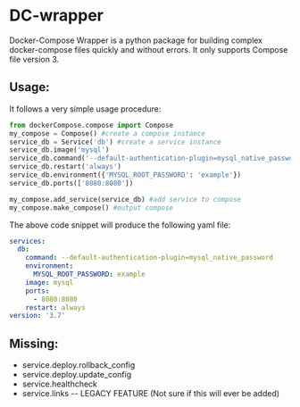 # DC-wrapper 
Docker-Compose Wrapper is a python package for building complex docker-compose files quickly and without errors. It only supports Compose file version 3.
## Usage:
It follows a very simple usage procedure:
```python
from dockerCompose.compose import Compose
my_compose = Compose() #create a compose instance
service_db = Service('db') #create a service instance
service_db.image('mysql')
service_db.command('--default-authentication-plugin=mysql_native_password')
service_db.restart('always')
service_db.environment({'MYSQL_ROOT_PASSWORD': 'example'})
service_db.ports(['8080:8080'])

my_compose.add_service(service_db) #add service to compose
my_compose.make_compose() #output compose
```
The above code snippet will produce the following yaml file:
```yaml
services:
  db:
    command: --default-authentication-plugin=mysql_native_password
    environment:
      MYSQL_ROOT_PASSWORD: example
    image: mysql
    ports:
      - 8080:8080
    restart: always
version: '3.7'
```

## Missing:
 - service.deploy.rollback_config
 - service.deploy.update_config
 - service.healthcheck
 - service.links -- LEGACY FEATURE (Not sure if this will ever be added)